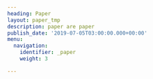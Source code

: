 ```yaml
---
heading: Paper
layout: paper_tmp
description: paper are paper
publish_date: '2019-07-05T03:00:00.000+00:00'
menu:
  navigation:
    identifier: _paper
    weight: 3

---
```


